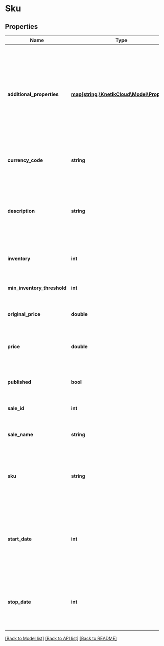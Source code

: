 # Sku

## Properties
Name | Type | Description | Notes
------------ | ------------- | ------------- | -------------
**additional_properties** | [**map[string,\KnetikCloud\Model\Property]**](Property.md) | A map of additional properties, keyed on the property name.  Must match the names and types defined in the template for this item type, or be an extra not from the template | [optional] 
**currency_code** | **string** | The currency code for the SKU, a three letter string (ISO3) | 
**description** | **string** | The description of the SKU (Ex: An item comes in multiple sizes/colors, each needing its own unique description) | [optional] 
**inventory** | **int** | The number of SKUs currently in stock | [optional] 
**min_inventory_threshold** | **int** | Alerts vendor when SKU inventory drops below this value | [optional] 
**original_price** | **double** | The base price before any sale | 
**price** | **double** | The current price of the SKU with sales, if any. Set original_price for the base | [optional] 
**published** | **bool** | Whether or not the SKU is currently published | [optional] 
**sale_id** | **int** | The id of a sale affecting the price, if any | [optional] 
**sale_name** | **string** | The name of a sale affecting the price, if any | [optional] 
**sku** | **string** | The stock keeping unit (SKU), a unique identifier for a given product.  Max 40 characters | 
**start_date** | **int** | The date the sku becomes available, unix timestamp in seconds.  If set to null, sku will become available immediately | [optional] 
**stop_date** | **int** | The date the sku becomes unavailable, unix timestamp in seconds.  If set to null, sku is always available | [optional] 

[[Back to Model list]](../README.md#documentation-for-models) [[Back to API list]](../README.md#documentation-for-api-endpoints) [[Back to README]](../README.md)


